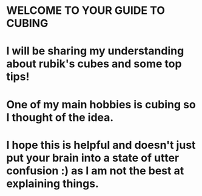 # WELCOME TO YOUR GUIDE TO CUBING
# I will be sharing my understanding about rubik's cubes and some top tips!
# One of my main hobbies is cubing so I thought of the idea.
# I hope this is helpful and doesn't just put your brain into a state of utter confusion :) as I am not the best at explaining things.
